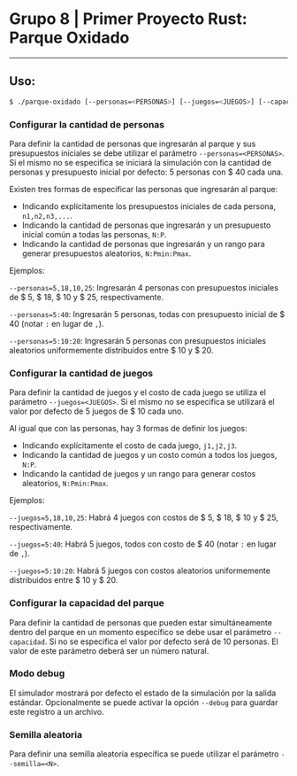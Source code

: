 # Grupo 8 | Primer Proyecto Rust: Parque Oxidado
---

## Uso:

```bash
$ ./parque-oxidado [--personas=<PERSONAS>] [--juegos=<JUEGOS>] [--capacidad=<N>] [-h|--help] [--semilla=<N>] [-d|--debug]
```

### Configurar la cantidad de personas
Para definir la cantidad de personas que ingresarán al parque y sus presupuestos iniciales se debe utilizar el parámetro `--personas=<PERSONAS>`. Si el mismo no
se especifica se iniciará la simulación con la cantidad de personas y presupuesto
inicial por defecto: 5 personas con $ 40 cada una.

Existen tres formas de especificar las personas que ingresarán al parque:
 - Indicando explícitamente los presupuestos iniciales de cada persona, `n1,n2,n3,...`.
 - Indicando la cantidad de personas que ingresarán y un presupuesto inicial
   común a todas las personas, `N:P`.
 - Indicando la cantidad de personas que ingresarán y un rango para generar
   presupuestos aleatorios, `N:Pmin:Pmax`.

Ejemplos:

`--personas=5,18,10,25`: Ingresarán 4 personas con presupuestos iniciales de $ 5, $ 18, $ 10 y $ 25, respectivamente.

`--personas=5:40`: Ingresarán 5 personas, todas con presupuesto inicial de $ 40 (notar `:` en lugar de `,`).

`--personas=5:10:20`: Ingresarán 5 personas con presupuestos iniciales aleatorios uniformemente distribuidos entre $ 10 y $ 20.

### Configurar la cantidad de juegos
Para definir la cantidad de juegos y el costo de cada juego se utiliza el parámetro
`--juegos=<JUEGOS>`. Si el mismo no se especifica se utilizará el valor por defecto
de 5 juegos de $ 10 cada uno.

Al igual que con las personas, hay 3 formas de definir los juegos:
 - Indicando explícitamente el costo de cada juego, `j1,j2,j3`.
 - Indicando la cantidad de juegos y un costo común a todos los juegos, `N:P`.
 - Indicando la cantidad de juegos y un rango para generar costos aleatorios, `N:Pmin:Pmax`.

Ejemplos:

`--juegos=5,18,10,25`: Habrá 4 juegos con costos de $ 5, $ 18, $ 10 y $ 25, respectivamente.

`--juegos=5:40`: Habrá 5 juegos, todos con costo de $ 40 (notar `:` en lugar de `,`).

`--juegos=5:10:20`: Habrá 5 juegos con costos aleatorios uniformemente distribuidos entre $ 10 y $ 20.

### Configurar la capacidad del parque
Para definir la cantidad de personas que pueden estar simultáneamente dentro del parque en un momento específico se debe usar el parámetro `--capacidad`. Si no se
especifica el valor por defecto será de 10 personas. El valor de este parámetro deberá ser un número natural.

### Modo debug
El simulador mostrará por defecto el estado de la simulación por la salida estándar. Opcionalmente se puede activar la opción `--debug` para guardar este registro a un archivo.

### Semilla aleatoria
Para definir una semilla aleatoria específica se puede utilizar el parámetro `--semilla=<N>`.